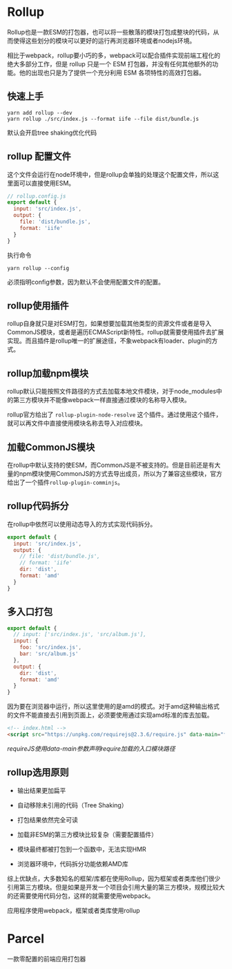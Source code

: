 # Rollup

Rollup也是一款ESM的打包器，也可以将一些散落的模块打包成整块的代码，从而使得这些划分的模块可以更好的运行再浏览器环境或者nodejs环境。

相比于webpack，rollup要小巧的多，webpack可以配合插件实现前端工程化的绝大多部分工作，但是 rollup 只是一个 ESM 打包器，并没有任何其他额外的功能。他的出现也只是为了提供一个充分利用 ESM 各项特性的高效打包器。

## 快速上手

```
yarn add rollup --dev
yarn rollup ./src/index.js --format iife --file dist/bundle.js
```

默认会开启tree shaking优化代码

## rollup 配置文件

这个文件会运行在node环境中，但是rollup会单独的处理这个配置文件，所以这里面可以直接使用ESM。

```js
// rollup.config.js
export default {
  input: 'src/index.js',
  output: {
    file: 'dist/bundle.js',
    format: 'iife'
  }
}
```

执行命令

```
yarn rollup --config
```

必须指明config参数，因为默认不会使用配置文件的配置。

## rollup使用插件

rollup自身就只是对ESM打包，如果想要加载其他类型的资源文件或者是导入CommonJS模块，或者是遍历ECMAScript新特性。rollup就需要使用插件去扩展实现。而且插件是rollup唯一的扩展途径，不象webpack有loader、plugin的方式。

## rollup加载npm模块

rollup默认只能按照文件路径的方式去加载本地文件模块，对于node_modules中的第三方模块并不能像webpack一样直接通过模块的名称导入模块。

rollup官方给出了 `rollup-plugin-node-resolve` 这个插件。通过使用这个插件，就可以再文件中直接使用模块名称去导入对应模块。

## 加载CommonJS模块

在rollup中默认支持的使ESM，而CommonJS是不被支持的。但是目前还是有大量的npm模块使用CommonJS的方式去导出成员，所以为了兼容这些模块，官方给出了一个插件`rollup-plugin-comminjs`。

## rollup代码拆分

在rollup中依然可以使用动态导入的方式实现代码拆分。

```js
export default {
  input: 'src/index.js',
  output: {
    // file: 'dist/bundle.js',
    // format: 'iife'
    dir: 'dist',
    format: 'amd'
  }
}
```

## 多入口打包

```js
export default {
  // input: ['src/index.js', 'src/album.js'],
  input: {
    foo: 'src/index.js',
    bar: 'src/album.js'
  },
  output: {
    dir: 'dist',
    format: 'amd'
  }
}
```

因为要在浏览器中运行，所以这里使用的是amd的模式。对于amd这种输出格式的文件不能直接去引用到页面上，必须要使用通过实现amd标准的库去加载。

```html
<!-- index.html -->
<script src="https://unpkg.com/requirejs@2.3.6/require.js" data-main="foo.js"></script>
```

*requireJS使用data-main参数声明require加载的入口模块路径*

## rollup选用原则

- 输出结果更加扁平
- 自动移除未引用的代码（Tree Shaking）
- 打包结果依然完全可读

- 加载非ESM的第三方模块比较复杂（需要配置插件）
- 模块最终都被打包到一个函数中，无法实现HMR
- 浏览器环境中，代码拆分功能依赖AMD库

综上优缺点，大多数知名的框架/库都在使用Rollup，因为框架或者类库他们很少引用第三方模块。但是如果是开发一个项目会引用大量的第三方模块，规模比较大的还需要使用代码分包，这样的就需要使用webpack。

应用程序使用webpack，框架或者类库使用rollup

# Parcel

一款零配置的前端应用打包器

